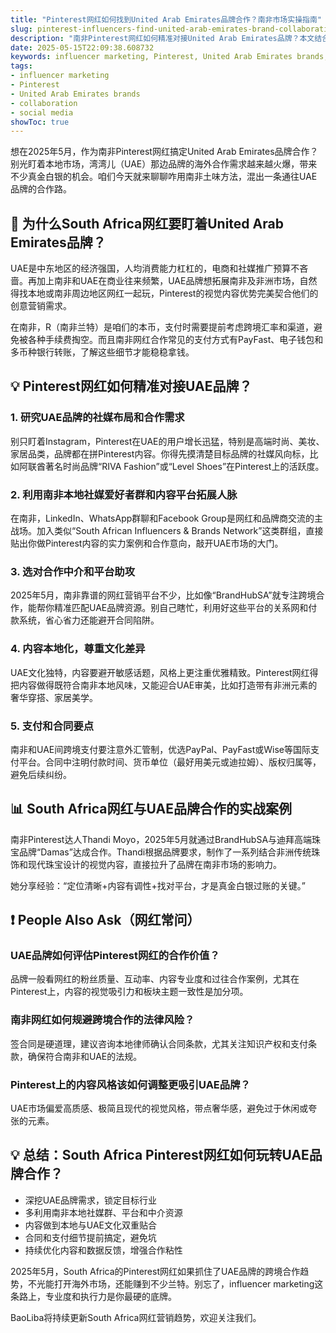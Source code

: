 ```yaml
---
title: "Pinterest网红如何找到United Arab Emirates品牌合作？南非市场实操指南"
slug: pinterest-influencers-find-united-arab-emirates-brand-collaborations-2025-05-15
description: "南非Pinterest网红如何精准对接United Arab Emirates品牌？本文结合本地社交平台玩法、支付方式、法律文化，干货满满，助你玩转influencer marketing合作。"
date: 2025-05-15T22:09:38.608732
keywords: influencer marketing, Pinterest, United Arab Emirates brands, collaboration, social media
tags:
- influencer marketing
- Pinterest
- United Arab Emirates brands
- collaboration
- social media
showToc: true
---
```


想在2025年5月，作为南非Pinterest网红搞定United Arab Emirates品牌合作？别光盯着本地市场，湾湾儿（UAE）那边品牌的海外合作需求越来越火爆，带来不少真金白银的机会。咱们今天就来聊聊咋用南非土味方法，混出一条通往UAE品牌的合作路。

## 📢 为什么South Africa网红要盯着United Arab Emirates品牌？

UAE是中东地区的经济强国，人均消费能力杠杠的，电商和社媒推广预算不吝啬。再加上南非和UAE在商业往来频繁，UAE品牌想拓展南非及非洲市场，自然得找本地或南非周边地区网红一起玩，Pinterest的视觉内容优势完美契合他们的创意营销需求。

在南非，R（南非兰特）是咱们的本币，支付时需要提前考虑跨境汇率和渠道，避免被各种手续费掏空。而且南非网红合作常见的支付方式有PayFast、电子钱包和多币种银行转账，了解这些细节才能稳稳拿钱。

## 💡 Pinterest网红如何精准对接UAE品牌？

### 1. 研究UAE品牌的社媒布局和合作需求

别只盯着Instagram，Pinterest在UAE的用户增长迅猛，特别是高端时尚、美妆、家居品类，品牌都在拼Pinterest内容。你得先摸清楚目标品牌的社媒风向标，比如阿联酋著名时尚品牌“RIVA Fashion”或“Level Shoes”在Pinterest上的活跃度。

### 2. 利用南非本地社媒爱好者群和内容平台拓展人脉

在南非，LinkedIn、WhatsApp群聊和Facebook Group是网红和品牌商交流的主战场。加入类似“South African Influencers & Brands Network”这类群组，直接贴出你做Pinterest内容的实力案例和合作意向，敲开UAE市场的大门。

### 3. 选对合作中介和平台助攻

2025年5月，南非靠谱的网红营销平台不少，比如像“BrandHubSA”就专注跨境合作，能帮你精准匹配UAE品牌资源。别自己瞎忙，利用好这些平台的关系网和付款系统，省心省力还能避开合同陷阱。

### 4. 内容本地化，尊重文化差异

UAE文化独特，内容要避开敏感话题，风格上更注重优雅精致。Pinterest网红得把内容做得既符合南非本地风味，又能迎合UAE审美，比如打造带有非洲元素的奢华穿搭、家居美学。

### 5. 支付和合同要点

南非和UAE间跨境支付要注意外汇管制，优选PayPal、PayFast或Wise等国际支付平台。合同中注明付款时间、货币单位（最好用美元或迪拉姆）、版权归属等，避免后续纠纷。

## 📊 South Africa网红与UAE品牌合作的实战案例

南非Pinterest达人Thandi Moyo，2025年5月就通过BrandHubSA与迪拜高端珠宝品牌“Damas”达成合作。Thandi根据品牌要求，制作了一系列结合非洲传统珠饰和现代珠宝设计的视觉内容，直接拉升了品牌在南非市场的影响力。

她分享经验：“定位清晰+内容有调性+找对平台，才是真金白银过账的关键。”

## ❗ People Also Ask（网红常问）

### UAE品牌如何评估Pinterest网红的合作价值？

品牌一般看网红的粉丝质量、互动率、内容专业度和过往合作案例，尤其在Pinterest上，内容的视觉吸引力和板块主题一致性是加分项。

### 南非网红如何规避跨境合作的法律风险？

签合同是硬道理，建议咨询本地律师确认合同条款，尤其关注知识产权和支付条款，确保符合南非和UAE的法规。

### Pinterest上的内容风格该如何调整更吸引UAE品牌？

UAE市场偏爱高质感、极简且现代的视觉风格，带点奢华感，避免过于休闲或夸张的元素。

## 💡 总结：South Africa Pinterest网红如何玩转UAE品牌合作？

- 深挖UAE品牌需求，锁定目标行业
- 多利用南非本地社媒群、平台和中介资源
- 内容做到本地与UAE文化双重贴合
- 合同和支付细节提前搞定，避免坑
- 持续优化内容和数据反馈，增强合作粘性

2025年5月，South Africa的Pinterest网红如果抓住了UAE品牌的跨境合作趋势，不光能打开海外市场，还能赚到不少兰特。别忘了，influencer marketing这条路上，专业度和执行力是你最硬的底牌。

BaoLiba将持续更新South Africa网红营销趋势，欢迎关注我们。